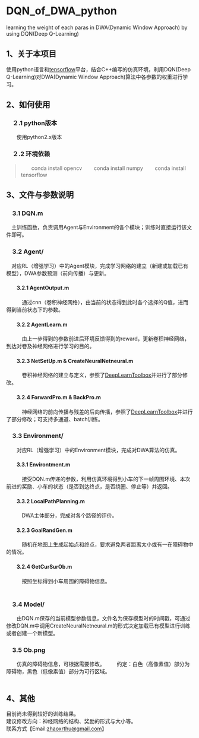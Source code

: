 # DQN_of_DWA_python
learning the weight of each paras in DWA(Dynamic Window Approach) by using DQN(Deep Q-Learning)
## 1、关于本项目
  使用python语言和[tensorflow](https://github.com/tensorflow/tensorflow)平台，结合C++编写的仿真环境，利用DQN(Deep Q-Learning)对DWA(Dynamic Window Approach)算法中各参数的权重进行学习。 
  &nbsp;
  
  
## 2、如何使用
### 　２.1 python版本
　　使用python2.x版本
### 　２.2 环境依赖
> 　　conda install opencv
> 　　conda install numpy
> 　　conda install tensorflow
  &nbsp;
  
  
## 3、文件与参数说明
### 　3.1 DQN.m
　主训练函数，负责调用Agent与Environment的各个模块；训练时直接运行该文件即可。 
 &nbsp;

### 　3.2 Agent/
　对应RL（增强学习）中的Agent模块，完成学习网络的建立（新建或加载已有模型），DWA参数预测（前向传播）与更新。
  
#### 　　3.2.1 AgentOutput.m
　　　通过cnn（卷积神经网络），由当前的状态得到此时各个选择的Q值，进而得到当前状态下的参数。    
#### 　　3.2.2 AgentLearn.m
　　　由上一步得到的参数前进后环境反馈得到的reward，更新卷积神经网络，到达对卷及神经网络进行学习的目的。
#### 　　3.2.3 NetSetUp.m & CreateNeuralNetneural.m
　　　卷积神经网络的建立与定义，参照了[DeepLearnToolbox](https://github.com/rasmusbergpalm/DeepLearnToolbox)并进行了部分修改。
#### 　　3.2.4 ForwardPro.m & BackPro.m
　　　神经网络的前向传播与残差的后向传播，参照了[DeepLearnToolbox](https://github.com/rasmusbergpalm/DeepLearnToolbox)并进行了部分修改；可支持多通道、batch训练。 
   &nbsp;
  

###  　3.3 Environment/
　　对应RL（增强学习）中的Environment模块，完成对DWA算法的仿真。
  
#### 　　3.3.1 Environtment.m
　　　接受DQN.m传递的参数，利用仿真环境得到小车的下一帧周围环境、本次前进的奖励、小车的状态（是否到达终点，是否绕圈、停止等）并返回。
#### 　　3.3.2 LocalPathPlanning.m
　　　DWA主体部分，完成对各个路径的评价。
#### 　　3.2.3 GoalRandGen.m
　　　随机在地图上生成起始点和终点，要求避免两者距离太小或有一在障碍物中的情况。
#### 　　3.2.4 GetCurSurOb.m
　　　按照坐标得到小车周围的障碍物信息。  
   &nbsp;
 
### 　3.4 Model/
　　由DQN.m保存的当前模型参数信息，文件名为保存模型时的时间戳，可通过修改DQN.m中调用CreateNeuralNetneural.m的形式决定加载已有模型进行训练或者创建一个新模型。 
  &nbsp;
  
### 　3.5 Ob.png
　　仿真的障碍物信息，可根据需要修改。
　　约定：白色（高像素值）部分为障碍物，黑色（低像素值）部分为可行区域。  
  &nbsp;
  
## 4、其他
  目前尚未得到较好的训练结果。  
  建议修改方向：神经网络的结构、奖励的形式与大小等。  
  联系方式【Email:<zhaoxrthu@gmail.com>】
  
  
  
  
  
  

